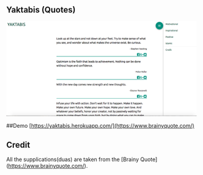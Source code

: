 
## Yaktabis (Quotes)
![App Image](https://raw.githubusercontent.com/c0d3r24/quotesv.1/master/screenshot.png)

##Demo
[https://yaktabis.herokuapp.com/](https://www.brainyquote.com/)
## Credit
All the supplications(duas) are taken from the [Brainy Quote] (https://www.brainyquote.com/). 